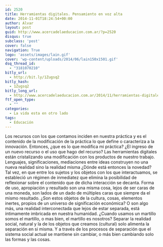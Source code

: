 ```yaml
---
id: 2520
title: Herramientas digitales. Pensamiento en voz alta
date: 2014-11-01T18:24:54+00:00
author: Alvar
layout: post
guid: http://www.acercadelaeducacion.com.ar/?p=2520
disqus: true
subclass: 'post'
cover: false
navigation: True
logo: 'assets/images/lain.gif'
cover: 'wp-content/uploads/2014/06/lain150x1501.gif'
dsq_thread_id:
  - "3181070210"
bitly_url:
  - http://bit.ly/1Zugsq2
bitly_hash:
  - 1Zugsq2
bitly_long_url:
  - http://www.acercadelaeducacion.com.ar/2014/11/herramientas-digitales-pensamiento-en-voz-alta/
ftf_open_type:
  - ""
categories:
  - La vida esta en otro lado
tags:
  - Educación
---
```

Los recursos con los que contamos inciden en nuestra práctica y es el contenido de la modificación de la práctica lo que define o caracteriza a la innovación. Entonces, ¿que es lo que modifica mi práctica? ¿El ingreso de un nuevo recurso o el uso que hago del recurso?
Las herramientas digitales están cristalizando una modificación con los productos de nuestro trabajo. Lenguajes, significaciones, mediaciones entre ideas construyen no una nueva realidad sino la realidad misma ¿Dónde está entonces la novedad? Tal vez, en que entre los sujetos y los objetos con los que interactuamos, se estableció un régimen de inmediatez que elimina la posibilidad de reflexionar sobre el contenido que de dicha interacción se decanta. Forma de uso, apropiación y resultado son una misma cosa, lejos de ser caras de una moneda, son lados de un dado de múltiples caras que siempre da el mismo resultado.
¿Son estos objetos de la cultura, cosas, elementos inertes, propios de un universo de significación económica? O son algo más, una realidad interconectada que lejos de estar separada, está íntimamente imbricada en nuestra humanidad.
¿Cuando usamos un martillo somos el martillo, o mas bien, el martillo es nosotros?
Separar la realidad social, natural y la de los objetos que creamos (cultural) solo alimenta la separación en si misma. Y a través de los procesos de separación que el sistema social actual se mantiene sin cambiar, o más bien cambiando solo las formas y las cosas.

